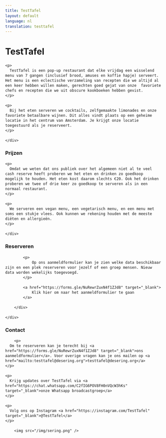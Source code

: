 ```yaml
---
title: TestTafel
layout: default
language: nl
translation: testtafel
---
```


<div class="row">
	<div class="container">
		<h1>TestTafel</h1>

    <p>
      TestTafel is een pop-up restaurant dat elke vrijdag een wisselend menu van 7 gangen (inclusief brood, amuses en koffie hapje) serveert. Het menu is een eclectische verzameling van recepten die we altijd al een keer hebben willen maken, gerechten goed gejat van onze  favoriete chefs en recepten die we uit obscure kookboeken hebben gevist. 
    </p>

    <p>
      Bij het eten serveren we cocktails, zelfgemaakte limonades en onze favoriete betaalbare wijnen. Dit alles vindt plaats op een geheime locatie in het centrum van Amsterdam. Je krijgt onze locatie toegestuurd als je reserveert. 
    </p>

	</div>
</div>

<div class="row">
	<div class="container">
		<h3>Prijzen</h3>

    <p>
      Omdat we weten dat ons publiek over het algemeen niet al te veel cash reserve heeft proberen we het eten en drinken zo goedkoop mogelijk te houden. Het eten kost daarom slechts €20. Ook het drinken proberen we twee of drie keer zo goedkoop te serveren als in een normaal restaurant. 
    </p>

    <p>
      We serveren een vegan menu, een vegetarisch menu, en een menu met soms een stukje vlees. Ook kunnen we rekening houden met de meeste diëten en allergieën. 
    </p>

	</div>
</div>

<div class="row">
	<div class="container">
		<div class="purple-box">
			<h3>Reserveren</h3>

			<p>
				Op ons aanmeldformulier kan je zien welke data beschikbaar zijn en een plek reserveren voor jezelf of een groep mensen. Nieuw data worden wekelijks toegevoegd.
			</p>

			<a href="https://forms.gle/NuRewrZuxN4f1ZJd8" target="_blank">
				Klik hier om naar het aanmeldformulier te gaan
			</a>

		</div>

	</div>
</div>


<div class="row">
	<div class="container">
		<h3>Contact</h3>

		<p>
      Om te reserveren kan je terecht bij <a href="https://forms.gle/NuRewrZuxN4f1ZJd8" target="_blank">ons aanmeldformulier</a>. Voor overige vragen kan je ons mailen op <a href="mailto:testtafel@desering.org">testtafel@desering.org</a> 
    </p>
    
    <p>
      Krijg updates over TestTafel via <a href="https://chat.whatsapp.com/C2fIG6POV8FH0nVQcW3hKs" target="_blank">onze Whatsapp broadcastgroep</a>
    </p>
    
    <p>
      Volg ons op Instagram <a href="https://instagram.com/TestTafel" target="_blank">@TestTafel</a>
    </p>

		<img src="/img/sering.png" />
  </div>
</div>